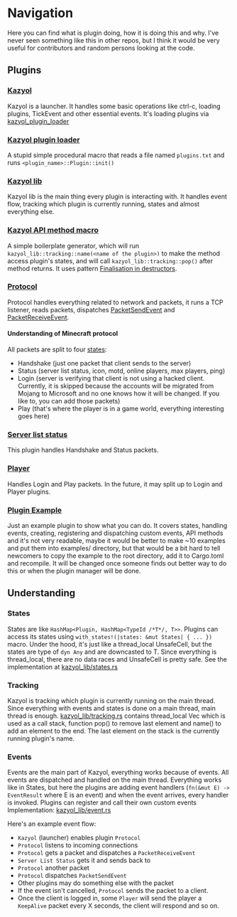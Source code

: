 # Navigation
Here you can find what is plugin doing, how it is doing this and why.
I've never seen something like this in other repos, but I think it would
be very useful for contributors and random persons looking at the code.

## Plugins
### [Kazyol](kazyol)
Kazyol is a launcher. It handles some basic operations like ctrl-c,
loading plugins, TickEvent and other essential events. It's loading
plugins via [kazyol_plugin_loader](kazyol_plugin_loader/src/lib.rs)

### [Kazyol plugin loader](kazyol_plugin_loader)
A stupid simple procedural macro that reads a file named `plugins.txt`
and runs `<plugin_name>::Plugin::init()`

### [Kazyol lib](kazyol_lib)
Kazyol lib is the main thing every plugin is interacting with. It
handles event flow, tracking which plugin is currently running,
states and almost everything else.

### [Kazyol API method macro](kazyol_api_method_macro)
A simple boilerplate generator, which will run
`kazyol_lib::tracking::name(<name of the plugin>)` to make the method
access plugin's states, and will call `kazyol_lib::tracking::pop()`
after method returns. It uses pattern
[Finalisation in destructors](https://rust-unofficial.github.io/patterns/idioms/dtor-finally.html).

### [Protocol](protocol)
Protocol handles everything related to network and packets, it
runs a TCP listener, reads packets, dispatches
[PacketSendEvent](protocol/src/packet_send_event.rs) and
[PacketReceiveEvent](protocol/src/packet_receive_event.rs).
#### Understanding of Minecraft protocol
All packets are split to four [states](protocol/src/connection.rs#L8):
- Handshake (just one packet that client sends to the server)
- Status (server list status, icon, motd, online players, max players, ping)
- Login (server is verifying that client is not using a hacked client.
  Currently, it is skipped because the accounts will be migrated from Mojang
  to Microsoft and no one knows how it will be changed. If you like to, you can
  add those packets)
- Play (that's where the player is in a game world, everything interesting goes here)

### [Server list status](server_list_status)
This plugin handles Handshake and Status packets.

### [Player](player)
Handles Login and Play packets. In the future, it may split up to Login
and Player plugins.

### [Plugin Example](plugin_example)
Just an example plugin to show what you can do. It covers states, handling
events, creating, registering and dispatching custom events, API methods
and it's not very readable, maybe it would be better to make ~10 examples
and put them into examples/ directory, but that would be a bit hard to tell
newcomers to copy the example to the root directory, add it to Cargo.toml
and recompile. It will be changed once someone finds out better way to do
this or when the plugin manager will be done.

## Understanding
### States
States are like `HashMap<Plugin, HashMap<TypeId /*T*/, T>>`. Plugins
can access its states using `with_states!(|states: &mut States| { ... })`
macro. Under the hood, it's just like a thread_local UnsafeCell<HashMap>,
but the states are type of `dyn Any` and are downcasted to T.
Since everything is thread_local, there are no data races and UnsafeCell
is pretty safe. See the implementation at
[kazyol_lib/states.rs](kazyol_lib/src/states.rs)

### Tracking
Kazyol is tracking which plugin is currently running on the main thread.
Since everything with events and states is done on a main thread, main
thread is enough. [kazyol_lib/tracking.rs](kazyol_lib/src/tracking.rs)
contains thread_local Vec<String> which is used as a call stack, function
pop() to remove last element and name() to add an element to the end. The
last element on the stack is the currently running plugin's name.

### Events
Events are the main part of Kazyol, everything works because of events.
All events are dispatched and handled on the main thread. Everything
works like in States, but here the plugins are adding event handlers
(`fn(&mut E) -> EventResult` where E is an event) and when the event
arrives, every handler is invoked. Plugins can register and call their
own custom events Implementation: [kazyol_lib/event.rs](kazyol_lib/src/event.rs)

Here's an example event flow:

- `Kazyol` (launcher) enables plugin `Protocol`
- `Protocol` listens to incoming connections
- `Protocol` gets a packet and dispatches a `PacketReceiveEvent`
- `Server List Status` gets it and sends back to
- `Protocol` another packet
- `Protocol` dispatches `PacketSendEvent`
- Other plugins may do something else with the packet
- If the event isn't cancelled, `Protocol` sends the packet to a client.
- Once the client is logged in, some `Player` will send the player a
`KeepAlive` packet every X seconds, the client will respond and so on.